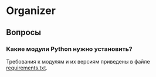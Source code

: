 # Organizer

## Вопросы

### Какие модули Python нужно установить?

Требования к модулям и их версиям приведены в файле [requirements.txt](requirements.txt).